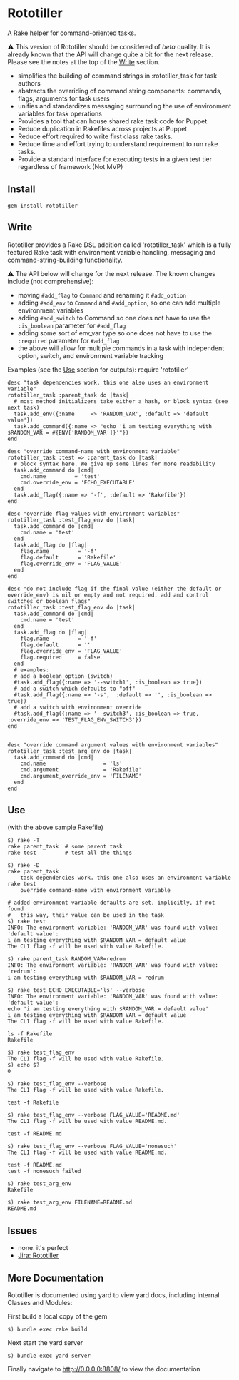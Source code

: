 # Rototiller

A [Rake](https://github.com/ruby/rake) helper for command-oriented tasks.

:warning: This version of Rototiller should be considered of _beta_ quality.
It is already known that the API will change quite a bit for the next release.
Please see the notes at the top of the [Write](#write) section.

* simplifies the building of command strings in :rototiller_task for task authors
* abstracts the overriding of command string components: commands, flags, arguments for task users
* unifies and standardizes messaging surrounding the use of environment variables for task operations
* Provides a tool that can house shared rake task code for Puppet.
* Reduce duplication in Rakefiles across projects at Puppet.
* Reduce effort required to write first class rake tasks.
* Reduce time and effort trying to understand requirement to run rake tasks.
* Provide a standard interface for executing tests in a given test tier regardless of framework (Not MVP)

<a name="install"></a>
## Install
    gem install rototiller

<a name="write"></a>
## Write
Rototiller provides a Rake DSL addition called 'rototiller_task' which is a fully featured Rake task with environment variable handling, messaging and command-string-building functionality.

:warning: The API below will change for the next release.
The known changes include (not comprehensive):
* moving `#add_flag` to `Command` and renaming it `#add_option`
* adding `#add_env` to `Command` and `#add_option`, so one can add multiple environment variables
* adding `#add_switch` to Command so one does not have to use the `:is_boolean` parameter for `#add_flag`
* adding some sort of env_var type so one does not have to use the `:required` parameter for `#add_flag`
* the above will allow for multiple commands in a task with independent option, switch, and environment variable tracking

Examples (see the [Use](#use) section for outputs):
    require 'rototiller'

    desc "task dependencies work. this one also uses an environment variable"
    rototiller_task :parent_task do |task|
      # most method initializers take either a hash, or block syntax (see next task)
      task.add_env({:name     => 'RANDOM_VAR', :default => 'default value'})
      task.add_command({:name => "echo 'i am testing everything with $RANDOM_VAR = #{ENV['RANDOM_VAR']}'"})
    end

    desc "override command-name with environment variable"
    rototiller_task :test => :parent_task do |task|
      # block syntax here. We give up some lines for more readability
      task.add_command do |cmd|
        cmd.name         = 'test'
        cmd.override_env = 'ECHO_EXECUTABLE'
      end
      task.add_flag({:name => '-f', :default => 'Rakefile'})
    end

    desc "override flag values with environment variables"
    rototiller_task :test_flag_env do |task|
      task.add_command do |cmd|
        cmd.name = 'test'
      end
      task.add_flag do |flag|
        flag.name         = '-f'
        flag.default      = 'Rakefile'
        flag.override_env = 'FLAG_VALUE'
      end
    end

    desc "do not include flag if the final value (either the default or override_env) is nil or empty and not required. add and control switches or boolean flags"
    rototiller_task :test_flag_env do |task|
      task.add_command do |cmd|
        cmd.name = 'test'
      end
      task.add_flag do |flag|
        flag.name         = '-f'
        flag.default      = ''
        flag.override_env = 'FLAG_VALUE'
        flag.required     = false
      end
      # examples:
      # add a boolean option (switch)
      #task.add_flag({:name => '--switch1', :is_boolean => true})
      # add a switch which defaults to "off"
      #task.add_flag({:name => '-s',  :default => '', :is_boolean => true})
      # add a switch with environment override
      #task.add_flag({:name => '--switch3', :is_boolean => true, :override_env => 'TEST_FLAG_ENV_SWITCH3'})
    end


    desc "override command argument values with environment variables"
    rototiller_task :test_arg_env do |task|
      task.add_command do |cmd|
        cmd.name                  = 'ls'
        cmd.argument              = 'Rakefile'
        cmd.argument_override_env = 'FILENAME'
      end
    end

<a name="use"></a>
## Use
(with the above sample Rakefile)

    $) rake -T
    rake parent_task  # some parent task
    rake test         # test all the things

    $) rake -D
    rake parent_task
        task dependencies work. this one also uses an environment variable
    rake test
        override command-name with environment variable

    # added environment variable defaults are set, implicitly, if not found
    #   this way, their value can be used in the task
    $) rake test
    INFO: The environment variable: 'RANDOM_VAR' was found with value: 'default value':
    i am testing everything with $RANDOM_VAR = default value
    The CLI flag -f will be used with value Rakefile.

    $) rake parent_task RANDOM_VAR=redrum
    INFO: The environment variable: 'RANDOM_VAR' was found with value: 'redrum':
    i am testing everything with $RANDOM_VAR = redrum

    $) rake test ECHO_EXECUTABLE='ls' --verbose
    INFO: The environment variable: 'RANDOM_VAR' was found with value: 'default value':
    echo 'i am testing everything with $RANDOM_VAR = default value'
    i am testing everything with $RANDOM_VAR = default value
    The CLI flag -f will be used with value Rakefile.

    ls -f Rakefile
    Rakefile

    $) rake test_flag_env
    The CLI flag -f will be used with value Rakefile.
    $) echo $?
    0

    $) rake test_flag_env --verbose
    The CLI flag -f will be used with value Rakefile.

    test -f Rakefile

    $) rake test_flag_env --verbose FLAG_VALUE='README.md'
    The CLI flag -f will be used with value README.md.

    test -f README.md

    $) rake test_flag_env --verbose FLAG_VALUE='nonesuch'
    The CLI flag -f will be used with value README.md.

    test -f README.md
    test -f nonesuch failed

    $) rake test_arg_env
    Rakefile

    $) rake test_arg_env FILENAME=README.md
    README.md

## Issues

* none. it's perfect
* [Jira: Rototiller](https://tickets.puppetlabs.com/issues/?jql=project%20%3D%20QA)

## More Documentation

Rototiller is documented using yard
to view yard docs, including internal Classes and Modules:

First build a local copy of the gem

    $) bundle exec rake build

Next start the yard server

    $) bundle exec yard server

Finally navigate to http://0.0.0.0:8808/ to view the documentation
